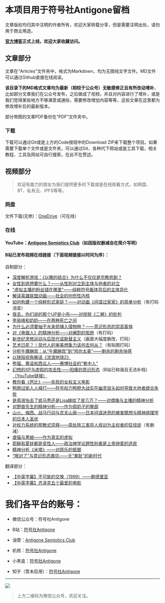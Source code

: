 # 本项目用于符号社Antigone留档

文章版权均归其中注明的作者所有，欢迎大家转载分享，但是需要注明出处，请勿用于商业用途。

**[官方博客](https://antigonesemiotics.club)正式上线，欢迎大家收藏访问。**

## 文章部分

文章在“Articles”文件夹中，格式为Markdown，均为无图纯文字文件。MD文件可以通过Github直接在线阅读。

__该目录下的MD格式文章均为最新（相较于公众号）无敏感修正且有所改动增补__，比如部分文章我们在公众号发布，之后做成了视频，并且对内容进行了增补，或是我们觉得某些地方不够满意或通俗，需要修改增加内容等等，这些文章在这里都为修改增补后的最新版本。

部分带图的文章PDF备份在“PDF”文件夹中。 

### 下载

下载可以通过Git或是上方的Code按钮中的Download ZIP来下载整个项目。如果需要下载单个文件或是文件夹，可以通过Git、各种代下网站或是工具下载，相关教程、工具及网站可自行搜索，在此不在赘述。

## 视频部分

>欢迎有能力的朋友为我们提供更多的下载或是在线观看方式，如网盘、BT、私有云、IPFS等等。

### 网盘

文件下载(无修)：[OneDrive](https://antigonesemioticsclub-my.sharepoint.com/:f:/g/personal/share_antigonesemioticsclub_onmicrosoft_com/EsFrF1kbDDhNs0e_-AsavQcBCc8VSTR5iTpmdIvhlukqDQ?e=VcnRFT)（可在线）

### 在线

#### YouTube：[Antigone Semiotics Club](https://www.youtube.com/channel/UCsG5Ku6sdc-VcWe-hDrs1Fg)（如因版权删减会在简介写明）

#### B站已发布视频在线链接（下面视频链接以时间为序）：

自制部分：

+ [深度解析游戏：《以撒的结合》为什么不仅仅是宗教悲剧？](https://www.bilibili.com/video/BV1ua411t7R4)
+ [女性到底想要什么？——从性别对立到主体与他者的对立](https://www.bilibili.com/video/BV1dS4y1A72x)
+ ["虚拟主播的粉丝错在哪里"——纯粹符号躯体背后的主体异化](https://www.bilibili.com/video/BV19A4y1S7sK)
+ [解读英雄联盟动画——社会的创伤性内核](https://www.bilibili.com/video/BV1o94y1m7dG)
+ [如何构建一个纯粹形式家庭？——对动画《间谍过家家》的简单分析](https://www.bilibili.com/video/BV1JT411g7Rg)（有打码消音）
+ [我去，你们说的那个UP是小布——对视频《二舅》的批判](https://www.bilibili.com/video/BV1RG4y1v7hk)
+ [李易峰和奶奶——在两种死亡之间](https://www.bilibili.com/video/BV1fD4y1v7HQ)
+ [为什么必须要抽干水来抓捕入侵物种？——意识形态的崇高客体](https://www.bilibili.com/video/BV1314y187nX)
+ [对《电锯人》的精神分析——对阉割的拒绝](https://www.bilibili.com/video/BV1gG411A7Kq)（有打码）
+ [新世纪灵修运动与后现代诺斯替主义](https://www.bilibili.com/video/BV18841187Zm)（画面大幅度删改，打码）
+ [艺术已死？！现代人的审美想象力该何去何从？](https://www.bilibili.com/video/BV1Dg411b7sh)（有贴图打码）
+ [分析牛魔酬宾：从“牛魔酬宾”到“鸡你太美”——剩余的剩余快感](https://www.bilibili.com/video/BV1fD4y1E7fX/)
+ [以狭隘视角解读《流浪地球2》](https://www.bilibili.com/video/BV1Bx4y1c751/)
+ [熊猫、黄谣和西瓜人——赛博社会的“套中人”](https://www.bilibili.com/video/BV13h4y1W7JK/)
+ [幻想的XP与虚假的攻击性——阳痿的意识形态](https://www.bilibili.com/video/BV1Sk4y1K785/)（B站已和谐且无法补档）[（YouTube链接）](https://www.youtube.com/watch?v=jYx5pvxeVl4)
+ [教你看《芭比》——失败的女权主义电影](https://www.bilibili.com/video/BV1R94y1Y7dr/)
+ [鸭脖过街人人喊打——符号权力鸭脖大战实在幽灵鼠头如何导致大他者缝合失败](https://www.bilibili.com/video/BV1mh4y1D7oE/)
+ [是周淑怡去了疯马秀还是Lisa嫁给了皮几万？——对偶像与主播的精神分析](https://www.bilibili.com/video/BV1RC4y1o7oj/)
+ [对野兽先生的精神分析——作为假奶子的臀部](https://www.bilibili.com/video/BV1H6421c7FB/)
+ [山火、梅西、战马行动与农夫山泉——日本间谍迷思的被害臆想与精神病理学的日本人圣状](https://www.bilibili.com/video/BV1W6421w7Mw/)
+ [对权力系统的邪教式崇拜——周处除三害将人规训为主权者的狂信徒](https://www.bilibili.com/video/BV1Rr421n7r5/)（有删减）
+ [虐猫与男娘——作为真实的虚拟](https://www.bilibili.com/video/BV1Ef421i7EC/)
+ [耶稣和夏娃都是变性人——政治神学论跨性别者是上帝钟爱的选民](https://www.bilibili.com/video/BV1eotbevEXJ/)
+ [精神分析《米塔》——对原乐的抵御](https://www.bilibili.com/video/BV1zJA5eTEho/)
+ [“哦对了”与意识形态粪坑——无“羞耻”的新时代](https://www.bilibili.com/video/BV1SNtSzgE4t/)

翻译部分：

+ [【中英字幕】不可能的交换（1999）——鲍德里亚](https://www.bilibili.com/video/BV1HG4y1s7Vz)
+ [【中英字幕】齐泽克五个最爱的电影](https://www.bilibili.com/video/BV1Qe4y1t7g9)

# 我们各平台的账号：

+ 微信公众号：符号社Antigone

+ B站：[符号社Antigone](https://space.bilibili.com/1275291093)

+ 油管：[Antigone Semiotics Club](https://www.youtube.com/channel/UCsG5Ku6sdc-VcWe-hDrs1Fg)

+ 机核：[符号社Antigone](https://www.gcores.com/users/585109/talks)

+ 小黑盒：[符号社Antigone](https://www.xiaoheihe.cn/app/user/profile/22452481)

+ 知乎（暂未启用）：[符号社Antigone](https://www.zhihu.com/people/antigone-73)

---
![](https://preview.redd.it/gsrdirl9txa91.png?width=1890&format=png&auto=webp&s=c5703b0797f13740cc6890b6adbbaed02c435b1f)

> 上方二维码为微信公众号，欢迎关注。
